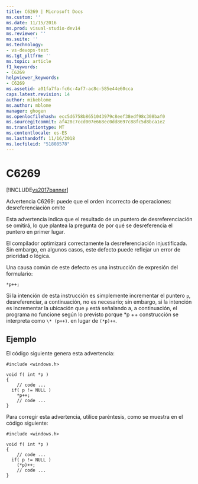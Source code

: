 ```yaml
---
title: C6269 | Microsoft Docs
ms.custom: ''
ms.date: 11/15/2016
ms.prod: visual-studio-dev14
ms.reviewer: ''
ms.suite: ''
ms.technology:
- vs-devops-test
ms.tgt_pltfrm: ''
ms.topic: article
f1_keywords:
- C6269
helpviewer_keywords:
- C6269
ms.assetid: a01fa7fa-fc6c-4af7-ac8c-585e44e60cca
caps.latest.revision: 14
author: mikeblome
ms.author: mblome
manager: ghogen
ms.openlocfilehash: ecc5d6758b8651043979c8eef38edf98c308baf0
ms.sourcegitcommit: af428c7ccd007e668ec0dd8697c88fc5d8bca1e2
ms.translationtype: MT
ms.contentlocale: es-ES
ms.lasthandoff: 11/16/2018
ms.locfileid: "51808578"
---
```

# <a name="c6269"></a>C6269
[!INCLUDE[vs2017banner](../includes/vs2017banner.md)]

Advertencia C6269: puede que el orden incorrecto de operaciones: desreferenciación omite  
  
 Esta advertencia indica que el resultado de un puntero de desreferenciación se omitirá, lo que plantea la pregunta de por qué se desreferencia el puntero en primer lugar.  
  
 El compilador optimizará correctamente la desreferenciación injustificada. Sin embargo, en algunos casos, este defecto puede reflejar un error de prioridad o lógica.  
  
 Una causa común de este defecto es una instrucción de expresión del formulario:  
  
```  
*p++;  
```  
  
 Si la intención de esta instrucción es simplemente incrementar el puntero `p`, desreferenciar, a continuación, no es necesario; sin embargo, si la intención es incrementar la ubicación que `p` está señalando a, a continuación, el programa no funcione según lo previsto porque \*p ++ construcción se interpreta como `\* (p++)`. en lugar de `(*p)++`.  
  
## <a name="example"></a>Ejemplo  
 El código siguiente genera esta advertencia:  
  
```  
#include <windows.h>  
  
void f( int *p )  
{  
    // code ...  
  if( p != NULL )  
    *p++;  
    // code ...  
}  
```  
  
 Para corregir esta advertencia, utilice paréntesis, como se muestra en el código siguiente:  
  
```  
#include <windows.h>  
  
void f( int *p )  
{  
    // code ...  
  if( p != NULL )  
    (*p)++;  
    // code ...  
}  
```



